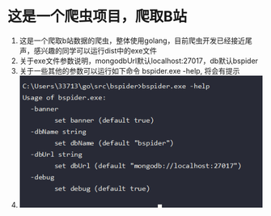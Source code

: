 # 这是一个爬虫项目，爬取B站

1. 这是一个爬取b站数据的爬虫，整体使用golang，目前爬虫开发已经接近尾声，感兴趣的同学可以运行dist中的exe文件
2. 关于exe文件参数说明，mongodbUrl默认localhost:27017，db默认bspider
3. 关于一些其他的参数可以运行如下命令 bspider.exe -help, 将会有提示
4. ![tut](https://github.com/jerryzhuochuxin/picture/blob/master/20200415232213.png)
